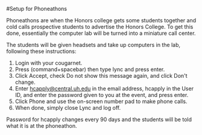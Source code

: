 #Setup for Phoneathons

Phoneathons are when the Honors college gets some students together and cold calls prospective students to advertise the Honors College. To get this done, essentially the computer lab will be turned into a miniature call center.

The students will be given headsets and take up computers in the lab, following these instructions:

1. Login with your cougarnet.2. Press (command+spacebar) then type lync and press enter.3. Click Accept, check Do not show this message again, and click Don't change.4. Enter hcapply@central.uh.edu in the email address, hcapply in the User ID, and enter the password given to you at the event, and press enter.5. Click Phone and use the on-screen number pad to make phone calls.6. When done, simply close Lync and log off.Password for hcapply changes every 90 days and the students will be told what it is at the phoneathon.